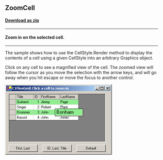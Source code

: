 ## ZoomCell
#### [Download as zip](https://grapecity.github.io/DownGit/#/home?url=https://github.com/GrapeCity/ComponentOne-WinForms-Samples/tree/master/NetFramework\FlexGrid\VB\ZoomCell)
____
#### Zoom in on the selected cell.
____
The sample shows how to use the CellStyle.Render method to display the contents of a cell using a given CellStyle into an arbitrary Graphics object.

Click on any cell to see a magnified view of the cell.
The zoomed view will follow the cursor as you move the selection with the arrow keys, and will go away when you hit escape or move the focus to another control.

![screenshot](screenshot.PNG)
